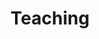 ---
title: "Teaching"  # Add a page title.
summary: ""  # Add a page description.
date: ""  # Add today's date.
type: "widget_page"  # Page type is a Widget Page
---